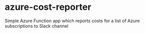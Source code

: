 # azure-cost-reporter
Simple Azure Function app which reports costs for a list of Azure subscriptions to Slack channel
